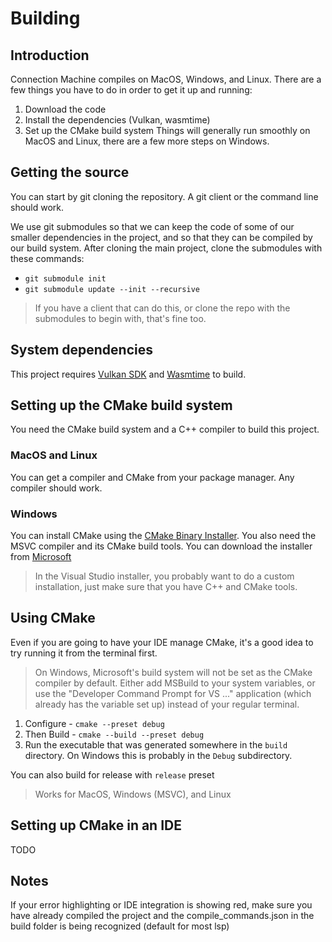 # Building
## Introduction
Connection Machine compiles on MacOS, Windows, and Linux. There are a few things you have to do in order to get it up and running:
1. Download the code
2. Install the dependencies (Vulkan, wasmtime)
3. Set up the CMake build system
Things will generally run smoothly on MacOS and Linux, there are a few more steps on Windows.

## Getting the source
You can start by git cloning the repository. A git client or the command line should work.

We use git submodules so that we can keep the code of some of our smaller dependencies in the project, and so that they can be compiled by our build system.
After cloning the main project, clone the submodules with these commands:
- `git submodule init`
- `git submodule update --init --recursive`
> If you have a client that can do this, or clone the repo with the submodules to begin with, that's fine too.

## System dependencies
This project requires [Vulkan SDK](https://www.lunarg.com/vulkan-sdk/) and [Wasmtime](https://github.com/bytecodealliance/wasmtime) to build.

## Setting up the CMake build system
You need the CMake build system and a C++ compiler to build this project.
### MacOS and Linux
You can get a compiler and CMake from your package manager. Any compiler should work.
### Windows
You can install CMake using the [CMake Binary Installer](https://cmake.org/download/).
You also need the MSVC compiler and its CMake build tools. You can download the installer from [Microsoft](https://visualstudio.microsoft.com/downloads/)
> In the Visual Studio installer, you probably want to do a custom installation, just make sure that you have C++ and CMake tools.
 
## Using CMake
Even if you are going to have your IDE manage CMake, it's a good idea to try running it from the terminal first.
> On Windows, Microsoft's build system will not be set as the CMake compiler by default. Either add MSBuild to your system variables, or use the "Developer Command Prompt for VS ..." application (which already has the variable set up) instead of your regular terminal. 

1. Configure - `cmake --preset debug`
2. Then Build - `cmake --build --preset debug`
3. Run the executable that was generated somewhere in the `build` directory. On Windows this is probably in the `Debug` subdirectory.

You can also build for release with `release` preset
> Works for MacOS, Windows (MSVC), and Linux

## Setting up CMake in an IDE
TODO

## Notes
If your error highlighting or IDE integration is showing red, make sure you have already compiled the project and the compile_commands.json in the build folder is being recognized (default for most lsp)
